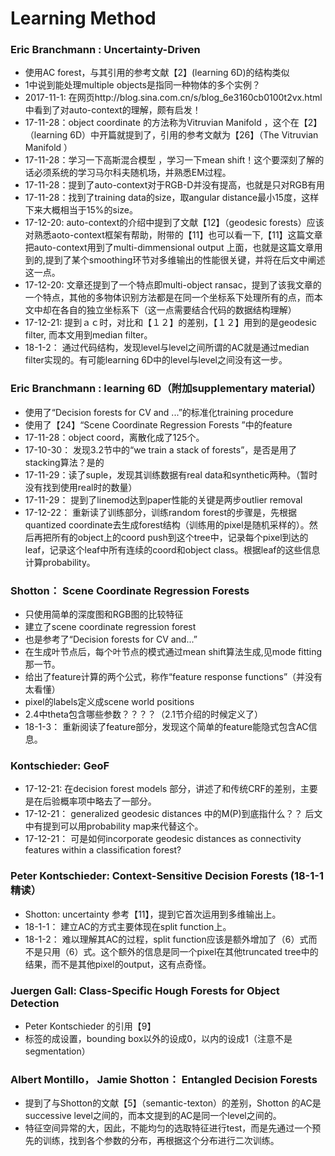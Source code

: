 # Learning Method

### Eric Branchmann : Uncertainty-Driven

- 使用AC forest，与其引用的参考文献【2】(learning 6D)的结构类似
- 1中说到能处理multiple objects是指同一种物体的多个实例？
- 2017-11-1:  在网页http://blog.sina.com.cn/s/blog_6e3160cb0100t2vx.html 中看到了对auto-context的理解，颇有启发！
- 17-11-28：object coordinate 的方法称为Vitruvian Manifold ，这个在【2】（learning 6D）中开篇就提到了，引用的参考文献为【26】（The Vitruvian Manifold ）
- 17-11-28：学习一下高斯混合模型 ，学习一下mean shift！这个要深刻了解的话必须系统的学习马尔科夫随机场，并熟悉EM过程。
- 17-11-28：提到了auto-context对于RGB-D并没有提高，也就是只对RGB有用
- 17-11-28：找到了training data的size，取angular distance最小15度，这样下来大概相当于15%的size。
- 17-12-20: auto-context的介绍中提到了文献【12】（geodesic forests）应该对熟悉aoto-context框架有帮助，附带的【11】也可以看一下,【11】这篇文章把auto-context用到了multi-dimmensional output 上面，也就是这篇文章用到的,提到了某个smoothing环节对多维输出的性能很关键，并将在后文中阐述这一点。
- 17-12-20: 文章还提到了一个特点即multi-object ransac，提到了该我文章的一个特点，其他的多物体识别方法都是在同一个坐标系下处理所有的点，而本文中却在各自的独立坐标系下（这一点需要结合代码的数据结构理解）
- 17-12-21: 提到ａｃ时，对比和【１２】的差别，【１２】用到的是geodesic filter, 而本文用到median filter。
- 18-1-2： 通过代码结构，发现level与level之间所谓的AC就是通过median filter实现的。有可能learning 6D中的level与level之间没有这一步。

### Eric Branchmann : learning 6D（附加supplementary material）

- 使用了“Decision forests for CV and ...”的标准化training procedure
- 使用了【24】“Scene Coordinate Regression Forests ”中的feature
- 17-11-28：object coord，离散化成了125个。
- 17-10-30： 发现3.2节中的“we train a stack of forests”，是否是用了stacking算法？是的
- 17-11-29：读了suple，发现其训练数据有real data和synthetic两种。（暂时没有找到使用real时的数量）
- 17-11-29： 提到了linemod达到paper性能的关键是两步outlier removal
- 17-12-22： 重新读了训练部分，训练random forest的步骤是，先根据quantized coordinate去生成forest结构（训练用的pixel是随机采样的）。然后再把所有的object上的coord push到这个tree中，记录每个pixel到达的leaf，记录这个leaf中所有连续的coord和object class。根据leaf的这些信息计算probability。


### Shotton： Scene Coordinate Regression Forests

- 只使用简单的深度图和RGB图的比较特征
- 建立了scene coordinate regression forest
- 也是参考了“Decision forests for CV and...” 
- 在生成叶节点后，每个叶节点的模式通过mean shift算法生成,见mode fitting那一节。
- 给出了feature计算的两个公式，称作“feature response functions”（并没有太看懂）
- pixel的labels定义成scene world positions
- 2.4中theta包含哪些参数？？？？（2.1节介绍的时候定义了）
- 18-1-3： 重新阅读了feature部分，发现这个简单的feature能隐式包含AC信息。

### Kontschieder: GeoF
- 17-12-21: 在decision forest models 部分，讲述了和传统CRF的差别，主要是在后验概率项中略去了一部分。
- 17-12-21： generalized geodesic distances 中的M(P)到底指什么？？ 后文中有提到可以用probability map来代替这个。
- 17-12-21： 可是如何incorporate geodesic distances as connectivity features within a classification forest?

### Peter Kontschieder: Context-Sensitive Decision Forests (18-1-1 精读）
- Shotton: uncertainty 参考【11】，提到它首次运用到多维输出上。
- 18-1-1： 建立AC的方式主要体现在split function上。
- 18-1-2： 难以理解其AC的过程，split function应该是额外增加了（6）式而不是只用（6）式。这个额外的信息是同一个pixel在其他truncated tree中的结果，而不是其他pixel的output，这有点奇怪。
### Juergen Gall: Class-Specific Hough Forests for Object Detection
- Peter Kontschieder 的引用【9】
- 标签的成设置，bounding box以外的设成0，以内的设成1（注意不是segmentation）

### Albert Montillo， Jamie Shotton： Entangled Decision Forests 
- 提到了与Shotton的文献【5】（semantic-texton）的差别，Shotton 的AC是successive level之间的，而本文提到的AC是同一个level之间的。
- 特征空间异常的大，因此，不能均匀的选取特征进行test，而是先通过一个预先的训练，找到各个参数的分布，再根据这个分布进行二次训练。